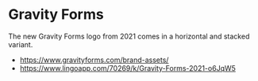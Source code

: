 # Gravity Forms

The new Gravity Forms logo from 2021 comes in a horizontal and stacked variant.

- https://www.gravityforms.com/brand-assets/
- https://www.lingoapp.com/70269/k/Gravity-Forms-2021-o6JqW5
